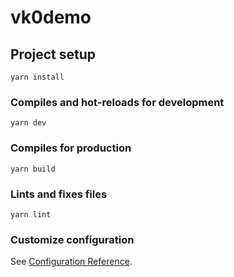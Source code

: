 # vk0demo

## Project setup

```
yarn install
```

### Compiles and hot-reloads for development

```
yarn dev
```

### Compiles for production

```
yarn build
```

### Lints and fixes files

```
yarn lint
```

### Customize configuration

See [Configuration Reference](https://cli.vuejs.org/config/).
